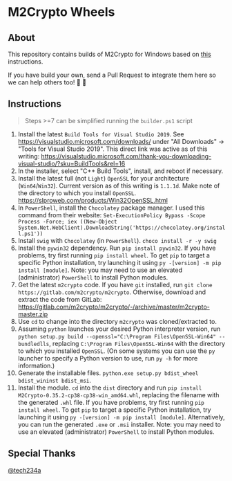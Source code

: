 # M2Crypto Wheels

## About

This repository contains builds of M2Crypto for Windows based on [this](https://github.com/iOSForensics/pymobiledevice/issues/25#issuecomment-576119104) instructions.

If you have build your own, send a Pull Request to integrate them here so we can help others too! 🙂 🚀

## Instructions

> Steps >=7 can be simplified running the `builder.ps1` script

1. Install the latest `Build Tools for Visual Studio 2019`. See https://visualstudio.microsoft.com/downloads/ under "All Downloads" -> "Tools for Visual Studio 2019". This direct link was active as of this writing: https://visualstudio.microsoft.com/thank-you-downloading-visual-studio/?sku=BuildTools&rel=16
2. In the installer, select "C++ Build Tools", install, and reboot if necessary.
3. Install the latest full (not `Light`) `OpenSSL` for your architecture (`Win64`/`Win32`). Current version as of this writing is `1.1.1d`. Make note of the directory to which you install `OpenSSL`. https://slproweb.com/products/Win32OpenSSL.html
4. In `PowerShell`, install the `Chocolatey` package manager. I used this command from their website: `Set-ExecutionPolicy Bypass -Scope Process -Force; iex ((New-Object System.Net.WebClient).DownloadString('https://chocolatey.org/install.ps1'))`
5. Install `swig` with `Chocolatey` (in `PowerShell`). `choco install -r -y swig`
6. Install the `pywin32` dependency. Run `pip install pywin32`. If you have problems, try first running `pip install wheel`. To get `pip` to target a specific Python installation, try launching it using `py -[version] -m pip install [module]`. Note: you may need to use an elevated (administrator) `PowerShell` to install Python modules.
7. Get the latest `m2crypto` code. If you have `git` installed, run `git clone https://gitlab.com/m2crypto/m2crypto`. Otherwise, download and extract the code from GitLab: https://gitlab.com/m2crypto/m2crypto/-/archive/master/m2crypto-master.zip
8. Use `cd` to change into the directory `m2crypto` was cloned/extracted to.
9. Assuming `python` launches your desired Python interpreter version, run `python setup.py build --openssl="C:\Program Files\OpenSSL-Win64" --bundledlls`, replacing `C:\Program Files\OpenSSL-Win64` with the directory to which you installed `OpenSSL`. (On some systems you can use the `py` launcher to specify a Python version to use, run `py -h` for more information.)
10. Generate the installable files. `python.exe setup.py bdist_wheel bdist_wininst bdist_msi`.
11. Install the module. `cd` into the `dist` directory and run `pip install M2Crypto-0.35.2-cp38-cp38-win_amd64.whl`, replacing the filename with the generated `.whl` file. If you have problems, try first running `pip install wheel`. To get `pip` to target a specific Python installation, try launching it using `py -[version] -m pip install [module]`. Alternatively, you can run the generated `.exe` or `.msi` installer. Note: you may need to use an elevated (administrator) `PowerShell` to install Python modules.

## Special Thanks

[@tech234a](https://github.com/tech234a)